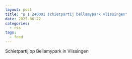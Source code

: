 ```yaml
---
layout: post
title: "p 1 246001 schietpartij bellamypark vlissingen"
date: 2025-06-22
categories: 
  - rss
tags: 
  - feed
---
```


Schietpartij op Bellamypark in Vlissingen
